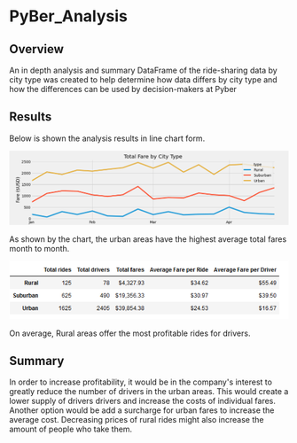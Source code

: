 # PyBer_Analysis


## Overview

An in depth analysis and summary DataFrame of the ride-sharing data by city type was created to help determine how data differs by city type and how the differences can be used by decision-makers at Pyber


## Results

Below is shown the analysis results in line chart form.

![Pyber_fare_summary.png](https://github.com/crabrandoom/PyBer_Analysis/blob/main/analysis/Pyber_fare_summary.png)

As shown by the chart, the urban areas have the highest average total fares month to month.

![Dataframe.png](https://github.com/crabrandoom/PyBer_Analysis/blob/main/analysis/Dataframe.PNG)

On average, Rural areas offer the most profitable rides for drivers.


## Summary

In order to increase profitability, it would be in the company's interest to greatly reduce the number of drivers in the urban areas. This would create a lower supply of drivers drivers and increase the costs of individual fares. Another option would be add a surcharge for urban fares to increase the average cost.  Decreasing prices of rural rides might also increase the amount of people who take them.
